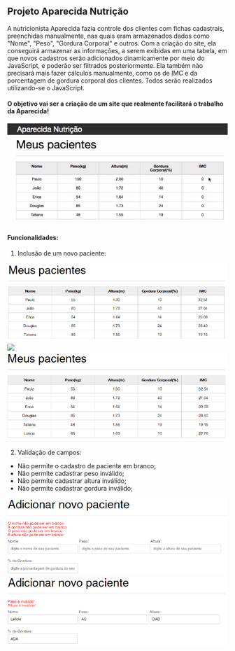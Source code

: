## Projeto Aparecida Nutrição

A nutricionista Aparecida fazia controle dos clientes com fichas cadastrais, preenchidas manualmente, nas quais eram armazenados dados como "Nome", "Peso", "Gordura Corporal" e outros. Com a criação do site, ela conseguirá armazenar as informações, a serem exibidas em uma tabela, em que novos cadastros serão adicionados dinamicamente por meio do JavaScript, e poderão ser filtrados posteriormente. Ela também não precisará mais fazer cálculos manualmente, como os de IMC e da porcentagem de gordura corporal dos clientes. Todos serão realizados utilizando-se o JavaScript. 

#### O objetivo vai ser a criação de um site que realmente facilitará o trabalho da Aparecida!

![](/img/tabela-aparecida-nutricao.png)

#### Funcionalidades:

1. Inclusão de um novo paciente:

![](/img/tabela-pacientes.png)
![](/img/cadastro-pacientes.png)
![](/img/nova-lista-pacientes.png)

2. Validação de campos:

- Não permite o cadastro de paciente em branco;
- Não permite cadastrar peso inválido;
- Não permite cadastrar altura inválido;
- Não permite cadastrar gordura inválido;

![](/img/valida-campo-em-branco.png)
![](/img/valida-valores-invalidos.png)
